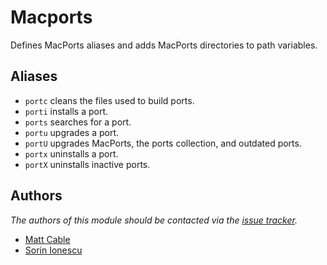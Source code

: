 Macports
========

Defines MacPorts aliases and adds MacPorts directories to path variables.

Aliases
-------

  - `portc` cleans the files used to build ports.
  - `porti` installs a port.
  - `ports` searches for a port.
  - `portu` upgrades a port.
  - `portU` upgrades MacPorts, the ports collection, and outdated ports.
  - `portx` uninstalls a port.
  - `portX` uninstalls inactive ports.

Authors
-------

*The authors of this module should be contacted via the [issue tracker][1].*

  - [Matt Cable](https://github.com/curiousstranger)
  - [Sorin Ionescu](https://github.com/sorin-ionescu)

[1]: https://github.com/sorin-ionescu/prezto/issues
